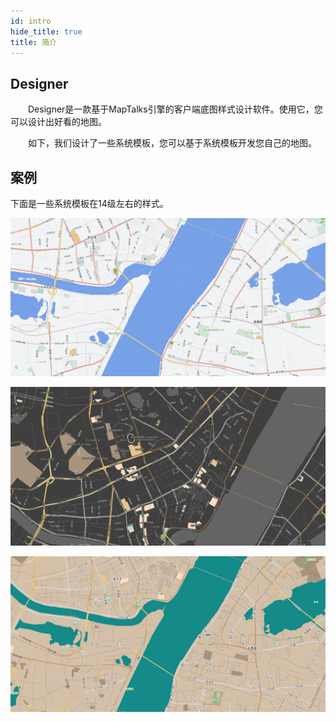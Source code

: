 ```yaml
---
id: intro
hide_title: true
title: 简介
---
```


## Designer

　　Designer是一款基于MapTalks引擎的客户端底图样式设计软件。使用它，您可以设计出好看的地图。

　　如下，我们设计了一些系统模板，您可以基于系统模板开发您自己的地图。

## 案例

下面是一些系统模板在14级左右的样式。

![简介](./assets/intro-1.png)

![简介](./assets/intro-2.png)

![简介](./assets/intro-3.png)